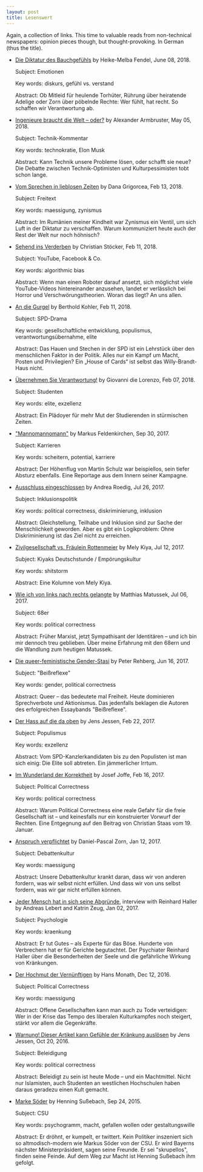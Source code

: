 ```yaml
---
layout: post
title: Lesenswert
---
```


Again, a collection of links. This time to valuable reads from non-technical newspapers: opinion pieces though, but thought-provoking. In German (thus the title).

* [Die Diktatur des Bauchgefühls](https://www.zeit.de/kultur/2018-06/emotionen-gefuehle-diskurs-verantwortung-10nach8) by Heike-Melba Fendel, June 08, 2018.

   Subject: Emotionen
   
   Key words: diskurs, gefühl vs. verstand
   
   Abstract: Ob Mitleid für heulende Torhüter, Rührung über heiratende Adelige oder Zorn über pöbelnde Rechte: Wer fühlt, hat recht. So schaffen wir Verantwortung ab.

* [Ingenieure braucht die Welt – oder?](http://www.faz.net/aktuell/wirtschaft/digitalisierung-braucht-die-welt-wirklich-noch-ingenieure-15583701.html) by Alexander Armbruster, May 05, 2018.

   Subject: Technik-Kommentar
   
   Key words: technokratie, Elon Musk
   
   Abstract: Kann Technik unsere Probleme lösen, oder schafft sie neue? Die Debatte zwischen Technik-Optimisten und Kulturpessimisten tobt schon lange.

* [Vom Sprechen in lieblosen Zeiten](http://www.zeit.de/freitext/2018/02/13/zynismus-diktatur-demokratie-grigorcea/) by Dana Grigorcea, Feb 13, 2018.

   Subject: Freitext
   
   Key words: maessigung, zynismus
   
   Abstract: Im Rumänien meiner Kindheit war Zynismus ein Ventil, um sich Luft in der Diktatur zu verschaffen. Warum kommuniziert heute auch der Rest der Welt nur noch höhnisch?

* [Sehend ins Verderben](http://www.spiegel.de/wissenschaft/mensch/youtube-facebook-co-sehend-ins-verderben-kolumne-a-1192615.html) by Christian Stöcker, Feb 11, 2018.

   Subject: YouTube, Facebook & Co.
   
   Key words: algorithmic bias
   
   Abstract: Wenn man einen Roboter darauf ansetzt, sich möglichst viele YouTube-Videos hintereinander anzusehen, landet er verlässlich bei Horror und Verschwörungstheorien. Woran das liegt? An uns allen.

* [An die Gurgel](http://www.faz.net/aktuell/politik/inland/kommentar-von-berthold-kohler-zur-spd-an-die-gurgel-15443399.html) by Berthold Kohler, Feb 11, 2018. 
   
   Subject: SPD-Drama
   
   Key words: gesellschaftliche entwicklung, populismus, verantwortungsübernahme, elite
   
   Abstract: Das Hauen und Stechen in der SPD ist ein Lehrstück über den menschlichen Faktor in der Politik. Alles nur ein Kampf um Macht, Posten und Privilegien? Ein „House of Cards“ ist selbst das Willy-Brandt-Haus nicht.

* [Übernehmen Sie Verantwortung!](http://www.zeit.de/2018/07/studenten-leben-verantwortung-universitaet-idealismus/komplettansicht) by Giovanni die Lorenzo, Feb 07, 2018. 

   Subject: Studenten
   
   Key words: elite, exzellenz
   
   Abstract: Ein Plädoyer für mehr Mut der Studierenden in stürmischen Zeiten.
   
* ["Mannomannomann"](https://magazin.spiegel.de/SP/2017/40/153535177/) by Markus Feldenkirchen, Sep 30, 2017.

	Subject: Karrieren
	
	Key words: scheitern, potential, karriere
	
	Abstract: Der Höhenflug von Martin Schulz war beispiellos, sein tiefer Absturz ebenfalls. Eine Reportage aus dem Innern seiner Kampagne. 

* [Ausschluss eingeschlossen](http://www.zeit.de/kultur/2017-07/inklusionspolitik-genderqueer-diskurs-identitaet-10nach8/komplettansicht) by Andrea Roedig, Jul 26, 2017. 

   Subject: Inklusionspolitik
   
   Key words: political correctness, diskriminierung, inklusion
   
   Abstract: Gleichstellung, Teilhabe und Inklusion sind zur Sache der Menschlichkeit geworden. Aber es gibt ein Logikproblem: Ohne Diskriminierung ist das Ziel nicht zu erreichen.

* [Zivilgesellschaft vs. Fräulein Rottenmeier](http://www.zeit.de/kultur/2017-07/forderungen-gesellschaft-peter-taube-olaf-scholz-ruecktritt-deutschstunde) by Mely Kiya, Jul 12, 2017. 

   Subject: Kiyaks Deutschstunde / Empörungskultur
   
   Key words: shitstorm
   
   Abstract: Eine Kolumne von Mely Kiya. 

* [Wie ich von links nach rechts gelangte](http://www.zeit.de/kultur/2017-07/68er-matthias-matussek-rechtspopulismus-identitaere/komplettansicht) by Matthias Matussek, Jul 06, 2017. 

   Subject: 68er
   
   Key words: political correctness
   
   Abstract: Früher Marxist, jetzt Sympathisant der Identitären – und ich bin mir dennoch treu geblieben. Über meine Erfahrung mit den 68ern und die Wandlung zum heutigen Matussek.

* [Die queer-feministische Gender-Stasi](http://www.zeit.de/kultur/2017-06/beissreflexe-judith-butler-queer-sexualitaet-gender/komplettansicht) by Peter Rehberg, Jun 16, 2017. 

   Subject: "Beißreflexe"
   
   Key words: gender, political correctness
   
   Abstract: Queer – das bedeutete mal Freiheit. Heute dominieren Sprechverbote und Aktionismus. Das jedenfalls beklagen die Autoren des erfolgreichen Essaybands "Beißreflexe".

* [Der Hass auf die da oben](http://www.zeit.de/2017/08/populismus-eliten-hass-spd-cdu-afd-kritik/komplettansicht) by Jens Jessen, Feb 22, 2017. 

  Subject: Populismus
  
  Key words: exzellenz
  
  Abstract: Vom SPD-Kanzlerkandidaten bis zu den Populisten ist man sich einig: Die Elite soll abtreten. Ein jämmerlicher Irrtum.

* [Im Wunderland der Korrektheit](http://www.zeit.de/2017/06/political-correctness-moral-gesellschaft-gleichstellung-korrektheit/komplettansicht) by Josef Joffe, Feb 16, 2017. 

  Subject: Political Correctness
  
  Key words: political correctness
  
  Abstract: Warum Political Correctness eine reale Gefahr für die freie Gesellschaft ist – und keinesfalls nur ein konstruierter Vorwurf der Rechten. Eine Entgegnung auf den Beitrag von Christian Staas vom 19. Januar.

* [Anspruch verpflichtet](http://www.zeit.de/kultur/2017-01/debattenkultur-demokratie-konflikte-essay/komplettansicht) by Daniel-Pascal Zorn, Jan 12, 2017. 

   Subject: Debattenkultur
   
   Key words: maessigung
   
   Abstract: Unsere Debattenkultur krankt daran, dass wir von anderen fordern, was wir selbst nicht erfüllen. Und dass wir von uns selbst fordern, was wir gar nicht erfüllen können.

* [Jeder Mensch hat in sich seine Abgründe](http://www.zeit.de/zeit-wissen/2017/01/psychologie-psychiater-gericht-gutachten-verbrecher-interview/komplettansicht), interview with Reinhard Haller by Andreas Lebert and Katrin Zeug, Jan 02, 2017. 

   Subject: Psychologie
   
   Key words: kraenkung
   
   Abstract: Er tut Gutes – als Experte für das Böse. Hunderte von Verbrechern hat er für Gerichte begutachtet. Der Psychiater Reinhard Haller über die Besonderheiten der Seele und die gefährliche Wirkung von Kränkungen.

* [Der Hochmut der Vernünftigen](http://www.zeit.de/politik/2016-12/political-correctness-hochmut-vernunft-liberale-gesellschaft/komplettansicht) by Hans Monath, Dec 12, 2016. 

   Subject: Political Correctness
   
   Key words: maessigung
   
   Abstract: Offene Gesellschaften kann man auch zu Tode verteidigen: Wer in der Krise das Tempo des liberalen Kulturkampfes noch steigert, stärkt vor allem die Gegenkräfte.

* [Warnung! Dieser Artikel kann Gefühle der Kränkung auslösen](http://www.zeit.de/2016/42/beleidigung-kult-islamisten-studenten-political-correctness-macht/komplettansicht) by Jens Jessen, Oct 20, 2016. 

   Subject: Beleidigung
   
   Key words: political correctness
   
   Abstract: Beleidigt zu sein ist heute Mode – und ein Machtmittel. Nicht nur Islamisten, auch Studenten an westlichen Hochschulen haben daraus geradezu einen Kult gemacht.

* [Marke Söder](http://www.zeit.de/2015/37/bayern-csu-markus-soeder-ministerpraesident/komplettansicht) by Henning Sußebach, Sep 24, 2015. 

   Subject: CSU
   
   Key words: psychogramm, macht, gefallen wollen oder gestaltungswille
   
   Abstract: Er dröhnt, er kumpelt, er twittert. Kein Politiker inszeniert sich so altmodisch-modern wie Markus Söder von der CSU. Er wird Bayerns nächster Ministerpräsident, sagen seine Freunde. Er sei "skrupellos", finden seine Feinde. Auf dem Weg zur Macht ist Henning Sußebach ihm gefolgt.
